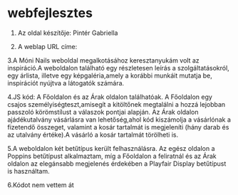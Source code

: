 # webfejlesztes
1. Az oldal készítője: Pintér Gabriella

2. A weblap URL címe: 

3.A Móni Nails weboldal megalkotásához keresztanyukám volt az inspiráció.A weboldalon található egy részletesen leírás a szolgáltatásokról, egy árlista, illetve egy képgaléria,amely a korábbi munkáit mutatja be, inspirációt nyújtva a látogatók számára.

4.JS kód: A Főoldalon és az Árak oldalon találhatóak. A Főoldalon egy csajos személyiségteszt,amisegít a kitöltőnek megtalálni a hozzá lejobban passzoló körömstílust a válaszok pontjai alapján. Az Árak oldalon ajádékutalvány vásárlásra van lehetőség,ahol kód kiszámolja a vásárlónak a fizetendő összeget, valamint a kosár tartalmát is megjeleníti (hány darab és az utalvány értéke).A vásárló a kosár tartalmát törölheti is.

5.A weboldalon két betűtípus került felhasználásra. Az egész oldalon a Poppins betűtípust alkalmaztam, míg a Főoldalon a feliratnál és az Árak oldalon az elegánsabb megjelenés érdekében a Playfair Display betűtípust is használtam.

6.Kódot nem vettem át
